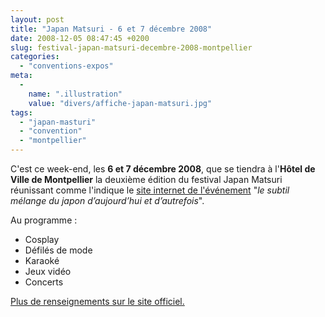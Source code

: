```yaml
---
layout: post
title: "Japan Matsuri - 6 et 7 décembre 2008"
date: 2008-12-05 08:47:45 +0200
slug: festival-japan-matsuri-decembre-2008-montpellier
categories:
  - "conventions-expos"
meta:
  -
    name: ".illustration"
    value: "divers/affiche-japan-matsuri.jpg"
tags:
  - "japan-masturi"
  - "convention"
  - "montpellier"
---
```


C'est ce week-end, les **6 et 7 décembre 2008**, que se tiendra à l'**Hôtel de Ville de Montpellier** la deuxième édition du festival Japan Matsuri réunissant comme l'indique le [site internet de l'événement](http://www.japanmatsuri.fr) "_le subtil mélange du japon d’aujourd’hui et d’autrefois_".

Au programme :

- Cosplay
- Défilés de mode
- Karaoké
- Jeux vidéo
- Concerts
 
[Plus de renseignements sur le site officiel.](http://www.japanmatsuri.fr)
